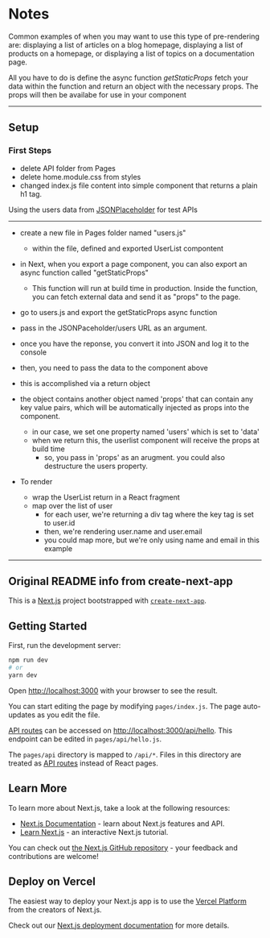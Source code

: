 # Notes

Common examples of when you may want to use this type of pre-rendering are: displaying a list of articles on a blog homepage, displaying a list of products on a homepage, or displaying a list of topics on a documentation page.

All you have to do is define the async function _getStaticProps_ fetch your data within the function and return an object with the necessary props. The props will then be availabe for use in your component

---

## Setup

### First Steps

- delete API folder from Pages
- delete home.module.css from styles
- changed index.js file content into simple component that returns a plain h1 tag.

Using the users data from [JSONPlaceholder](https://jsonplaceholder.typicode.com/) for test APIs

---

- create a new file in Pages folder named "users.js"

  - within the file, defined and exported UserList compontent

- in Next, when you export a page component, you can also export an async function called "getStaticProps"

  - This function will run at build time in production. Inside the function, you can fetch external data and send it as "props" to the page.

- go to users.js and export the getStaticProps async function
- pass in the JSONPaceholder/users URL as an argument.
- once you have the reponse, you convert it into JSON and log it to the console
- then, you need to pass the data to the component above
- this is accomplished via a return object
- the object contains another object named 'props' that can contain any key value pairs, which will be automatically injected as props into the component.
  - in our case, we set one property named 'users' which is set to 'data'
  - when we return this, the userlist component will receive the props at build time
    - so, you pass in 'props' as an arugment. you could also destructure the users property.
- To render
  - wrap the UserList return in a React fragment
  - map over the list of user
    - for each user, we're returning a div tag where the key tag is set to user.id
    - then, we're rendering user.name and user.email
    - you could map more, but we're only using name and email in this example

---

## Original README info from create-next-app

This is a [Next.js](https://nextjs.org/) project bootstrapped with [`create-next-app`](https://github.com/vercel/next.js/tree/canary/packages/create-next-app).

## Getting Started

First, run the development server:

```bash
npm run dev
# or
yarn dev
```

Open [http://localhost:3000](http://localhost:3000) with your browser to see the result.

You can start editing the page by modifying `pages/index.js`. The page auto-updates as you edit the file.

[API routes](https://nextjs.org/docs/api-routes/introduction) can be accessed on [http://localhost:3000/api/hello](http://localhost:3000/api/hello). This endpoint can be edited in `pages/api/hello.js`.

The `pages/api` directory is mapped to `/api/*`. Files in this directory are treated as [API routes](https://nextjs.org/docs/api-routes/introduction) instead of React pages.

## Learn More

To learn more about Next.js, take a look at the following resources:

- [Next.js Documentation](https://nextjs.org/docs) - learn about Next.js features and API.
- [Learn Next.js](https://nextjs.org/learn) - an interactive Next.js tutorial.

You can check out [the Next.js GitHub repository](https://github.com/vercel/next.js/) - your feedback and contributions are welcome!

## Deploy on Vercel

The easiest way to deploy your Next.js app is to use the [Vercel Platform](https://vercel.com/new?utm_medium=default-template&filter=next.js&utm_source=create-next-app&utm_campaign=create-next-app-readme) from the creators of Next.js.

Check out our [Next.js deployment documentation](https://nextjs.org/docs/deployment) for more details.
